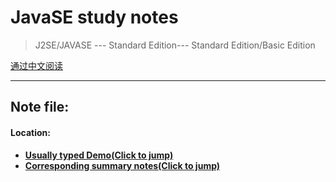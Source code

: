 # JavaSE study notes

> J2SE/JAVASE --- Standard Edition--- Standard Edition/Basic Edition

[通过中文阅读](./README.MD)

---

## Note file:

#### **Location**:

* [**Usually typed Demo(Click to jump)**](https://github.com/notfornothing/JavaSE/tree/main/JavaSE_Basic_Basic/src/cn/leijiba)
* [**Corresponding summary notes(Click to jump)**](https://github.com/notfornothing/JavaSE/tree/main/JavaSE_Basic_Basic/Note)

